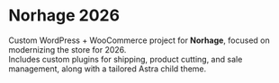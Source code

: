 # Norhage 2026

Custom WordPress + WooCommerce project for **Norhage**, focused on modernizing the store for 2026.  
Includes custom plugins for shipping, product cutting, and sale management, along with a tailored Astra child theme.
